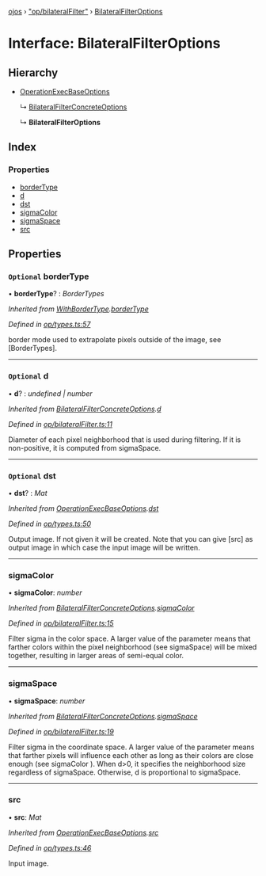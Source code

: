 [ojos](../README.md) › ["op/bilateralFilter"](../modules/_op_bilateralfilter_.md) › [BilateralFilterOptions](_op_bilateralfilter_.bilateralfilteroptions.md)

# Interface: BilateralFilterOptions

## Hierarchy

* [OperationExecBaseOptions](_op_types_.operationexecbaseoptions.md)

  ↳ [BilateralFilterConcreteOptions](_op_bilateralfilter_.bilateralfilterconcreteoptions.md)

  ↳ **BilateralFilterOptions**

## Index

### Properties

* [borderType](_op_bilateralfilter_.bilateralfilteroptions.md#optional-bordertype)
* [d](_op_bilateralfilter_.bilateralfilteroptions.md#optional-d)
* [dst](_op_bilateralfilter_.bilateralfilteroptions.md#optional-dst)
* [sigmaColor](_op_bilateralfilter_.bilateralfilteroptions.md#sigmacolor)
* [sigmaSpace](_op_bilateralfilter_.bilateralfilteroptions.md#sigmaspace)
* [src](_op_bilateralfilter_.bilateralfilteroptions.md#src)

## Properties

### `Optional` borderType

• **borderType**? : *BorderTypes*

*Inherited from [WithBorderType](_op_types_.withbordertype.md).[borderType](_op_types_.withbordertype.md#optional-bordertype)*

*Defined in [op/types.ts:57](https://github.com/cancerberoSgx/mirada/blob/3544b58/ojos/src/op/types.ts#L57)*

border mode used to extrapolate pixels outside of the image, see [BorderTypes].

___

### `Optional` d

• **d**? : *undefined | number*

*Inherited from [BilateralFilterConcreteOptions](_op_bilateralfilter_.bilateralfilterconcreteoptions.md).[d](_op_bilateralfilter_.bilateralfilterconcreteoptions.md#optional-d)*

*Defined in [op/bilateralFilter.ts:11](https://github.com/cancerberoSgx/mirada/blob/3544b58/ojos/src/op/bilateralFilter.ts#L11)*

Diameter of each pixel neighborhood that is used during filtering. If it is non-positive, it is computed from sigmaSpace.

___

### `Optional` dst

• **dst**? : *Mat*

*Inherited from [OperationExecBaseOptions](_op_types_.operationexecbaseoptions.md).[dst](_op_types_.operationexecbaseoptions.md#optional-dst)*

*Defined in [op/types.ts:50](https://github.com/cancerberoSgx/mirada/blob/3544b58/ojos/src/op/types.ts#L50)*

Output image. If not given it will be created. Note that you can give [src] as output image in which case the input image will be written.

___

###  sigmaColor

• **sigmaColor**: *number*

*Inherited from [BilateralFilterConcreteOptions](_op_bilateralfilter_.bilateralfilterconcreteoptions.md).[sigmaColor](_op_bilateralfilter_.bilateralfilterconcreteoptions.md#sigmacolor)*

*Defined in [op/bilateralFilter.ts:15](https://github.com/cancerberoSgx/mirada/blob/3544b58/ojos/src/op/bilateralFilter.ts#L15)*

Filter sigma in the color space. A larger value of the parameter means that farther colors within the pixel neighborhood (see sigmaSpace) will be mixed together, resulting in larger areas of semi-equal color.

___

###  sigmaSpace

• **sigmaSpace**: *number*

*Inherited from [BilateralFilterConcreteOptions](_op_bilateralfilter_.bilateralfilterconcreteoptions.md).[sigmaSpace](_op_bilateralfilter_.bilateralfilterconcreteoptions.md#sigmaspace)*

*Defined in [op/bilateralFilter.ts:19](https://github.com/cancerberoSgx/mirada/blob/3544b58/ojos/src/op/bilateralFilter.ts#L19)*

Filter sigma in the coordinate space. A larger value of the parameter means that farther pixels will influence each other as long as their colors are close enough (see sigmaColor ). When d>0, it specifies the neighborhood size regardless of sigmaSpace. Otherwise, d is proportional to sigmaSpace.

___

###  src

• **src**: *Mat*

*Inherited from [OperationExecBaseOptions](_op_types_.operationexecbaseoptions.md).[src](_op_types_.operationexecbaseoptions.md#src)*

*Defined in [op/types.ts:46](https://github.com/cancerberoSgx/mirada/blob/3544b58/ojos/src/op/types.ts#L46)*

Input image.
